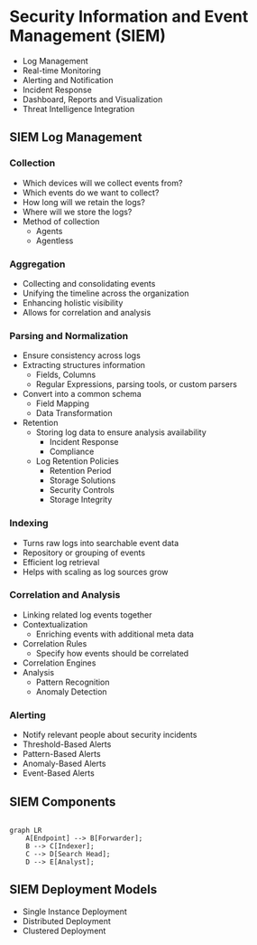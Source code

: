 # Security Information and Event Management (SIEM)

- Log Management
- Real-time Monitoring
- Alerting and Notification
- Incident Response
- Dashboard, Reports and Visualization
- Threat Intelligence Integration

## SIEM Log Management

### Collection

- Which devices will we collect events from?
- Which events do we want to collect?
- How long will we retain the logs?
- Where will we store the logs?
- Method of collection
    - Agents
    - Agentless

### Aggregation

- Collecting and consolidating events
- Unifying the timeline across the organization
- Enhancing holistic visibility
- Allows for correlation and analysis

### Parsing and Normalization

- Ensure consistency across logs
- Extracting structures information
    - Fields, Columns
    - Regular Expressions, parsing tools, or custom parsers
- Convert into a common schema
    - Field Mapping
    - Data Transformation
- Retention
    - Storing log data to ensure analysis availability
        - Incident Response
        - Compliance
    - Log Retention Policies
        - Retention Period
        - Storage Solutions
        - Security Controls
        - Storage Integrity

### Indexing

- Turns raw logs into searchable event data
- Repository or grouping of events
- Efficient log retrieval
- Helps with scaling as log sources grow

### Correlation and Analysis

- Linking related log events together
- Contextualization
    - Enriching events with additional meta data
- Correlation Rules
    - Specify how events should be correlated
- Correlation Engines
- Analysis
    - Pattern Recognition
    - Anomaly Detection

### Alerting

- Notify relevant people about security incidents
- Threshold-Based Alerts
- Pattern-Based Alerts
- Anomaly-Based Alerts
- Event-Based Alerts

## SIEM Components

```mermaid

graph LR
    A[Endpoint] --> B[Forwarder];
    B --> C[Indexer];
    C --> D[Search Head];
    D --> E[Analyst];

```

## SIEM Deployment Models

- Single Instance Deployment
- Distributed Deployment
- Clustered Deployment
